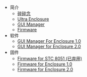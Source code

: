* 简介
    * [碎碎念](info/info.md)
    * [Ultra Enclosure](info/hardware.md)
    * [GUI Manager](info/software.md)
    * [Firmware](info/firmware.md)
* 软件
    * [GUI Manager For Enclosure 1.0](software/GUI_Manager_1_0.md)
    * [GUI Manager for Enclosure 2.0](software/GUI_Manager_2_0.md)
* 固件
    * [Firmware for STC 8051 (已弃用)](firmware/8051.md)
    * [Firmware for Enclosure 1.0](firmware/esp32_1_0.md)
    * [Firmware for Enclosure 2.0](firmware/esp32_2_0.md)